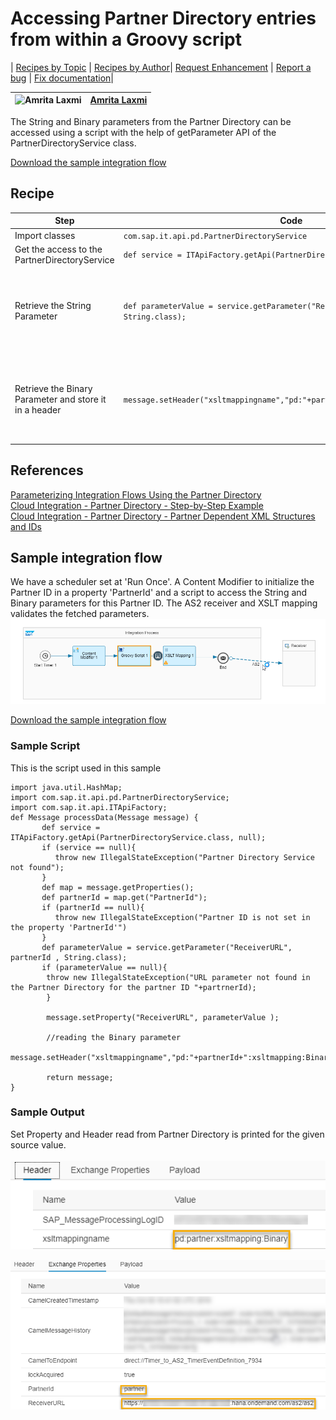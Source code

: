 # Accessing Partner Directory entries from within a Groovy script

\| [Recipes by Topic](../../readme.md ) \| [Recipes by Author](../../author.md )\| [Request Enhancement](https://github.com/SAP-samples/cloud-integration-flow/issues/new?assignees=&labels=Recipe%20Fix,enhancement&template=recipe-request.md&title=Improve%20Accessing%20Partner%20Directory%20entries%20from%20within%20a%20Groovy%20script) \| [Report a bug](https://github.com/SAP-samples/cloud-integration-flow/issues/new?assignees=&labels=Recipe%20Fix,bug&template=bug_report.md&title=Issue%20with%20Accessing%20Partner%20Directory%20entries%20from%20within%20a%20Groovy%20script) \| [Fix documentation](https://github.com/SAP-samples/cloud-integration-flow/issues/new?assignees=&labels=Recipe%20Fix,documentation&template=bug_report.md&title=Docu%20fix%20Accessing%20Partner%20Directory%20entries%20from%20within%20a%20Groovy%20script)\|

![Amrita Laxmi](https://github.com/amritalaxmi.png?size=50)|[Amrita Laxmi](https://github.com/amritalaxmi )|
----|----|

The String and Binary parameters from the Partner Directory can be accessed using a script with the help of getParameter API of the PartnerDirectoryService class.

[Download the sample integration flow](AccessingPDEntries.zip)

## Recipe

Step|Code|Why?
----|----|----
Import classes | ```com.sap.it.api.pd.PartnerDirectoryService``` |
Get the access to the PartnerDirectoryService | ```def service = ITApiFactory.getApi(PartnerDirectoryService.class, null);``` |
Retrieve the String Parameter| ```def parameterValue = service.getParameter("ReceiverURL", partnerId , String.class);```| Fetches the Receiver address from the parameter Id 'ReceiverURL' and Partner Id that is available in the Partner Directory
Retrieve the Binary Parameter and store it in a header | ```message.setHeader("xsltmappingname","pd:"+partnerId+":xsltmapping:Binary");```| Fetches the Partner Directory URI for accessing the XSL Transformation and stores it in header 'xsltmappingname'

## References
[Parameterizing Integration Flows Using the Partner Directory](https://help.sap.com/viewer/368c481cd6954bdfa5d0435479fd4eaf/Cloud/en-US/b7812a546ab14de6aa0a7c919d8272bb.html/)\
[Cloud Integration - Partner Directory - Step-by-Step Example](https://blogs.sap.com/2017/07/25/cloud-integration-partner-directory-step-by-step-example/)\
[Cloud Integration - Partner Directory - Partner Dependent XML Structures and IDs](https://blogs.sap.com/2017/08/22/cloud-integration-partner-directory-partner-dependent-xml-structures-and-ids/)

## Sample integration flow
We have a scheduler set at 'Run Once'. A Content Modifier to initialize the Partner ID in a property 'PartnerId' and a script to access the String and Binary parameters for this Partner ID. The AS2 receiver and XSLT mapping validates the fetched parameters.\
![iflowimage](AccessingPDEntries.jpg)

[Download the sample integration flow](AccessingPDEntries.zip)

### Sample Script
This is the script used in this sample
``` import com.sap.gateway.ip.core.customdev.util.Message;
import java.util.HashMap;
import com.sap.it.api.pd.PartnerDirectoryService;
import com.sap.it.api.ITApiFactory;
def Message processData(Message message) {
       def service = ITApiFactory.getApi(PartnerDirectoryService.class, null);
       if (service == null){
          throw new IllegalStateException("Partner Directory Service not found");
       }
       def map = message.getProperties();
       def partnerId = map.get("PartnerId");
       if (partnerId == null){
          throw new IllegalStateException("Partner ID is not set in the property 'PartnerId'")      
       }
       def parameterValue = service.getParameter("ReceiverURL", partnerId , String.class);
       if (parameterValue == null){
        throw new IllegalStateException("URL parameter not found in the Partner Directory for the partner ID "+partrnerId);      
        }

        message.setProperty("ReceiverURL", parameterValue );

        //reading the Binary parameter
        message.setHeader("xsltmappingname","pd:"+partnerId+":xsltmapping:Binary");

        return message;
}
```

### Sample Output
Set Property and Header read from Partner Directory is printed for the given source value.\
\
![Output Image](SetHeader.jpg)

![Output Image](SetProperty.jpg)
